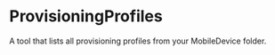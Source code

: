 ProvisioningProfiles
====================

A tool that lists all provisioning profiles from your MobileDevice folder.
